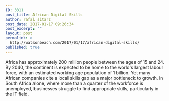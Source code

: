 ```yaml
---
ID: 3311
post_title: African Digital Skills
author: rafal sitarz
post_date: 2017-01-17 09:26:34
post_excerpt: ""
layout: post
permalink: >
  http://watsonbeach.com/2017/01/17/african-digital-skills/
published: true
---
```

Africa has approximately 200 million people between the ages of 15 and 24. By 2040, the continent is expected to be home to the world's largest labour force, with an estimated working age population of 1 billion. Yet many African companies cite a local skills gap as a major bottleneck to growth. In South Africa alone, where more than a quarter of the workforce is unemployed, businesses struggle to find appropriate skills, particularly in the IT field.